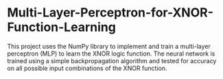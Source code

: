 # Multi-Layer-Perceptron-for-XNOR-Function-Learning

This project uses the NumPy library to implement and train a multi-layer perceptron (MLP) to learn the XNOR logic function. The neural network is trained using a simple backpropagation algorithm and tested for accuracy on all possible input combinations of the XNOR function.
